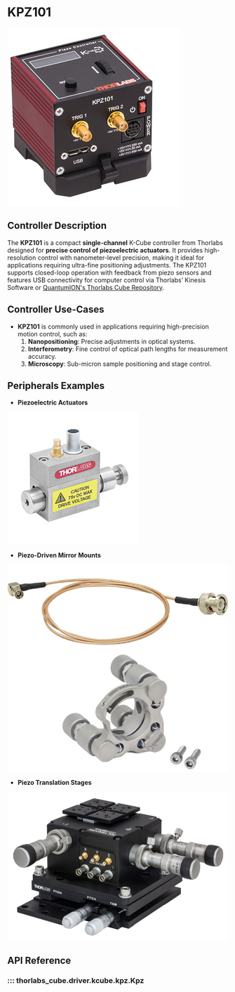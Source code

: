 # **KPZ101**

![An image of a KPZ101 K-Cube Piezo Controller](images/kpz101.jpg)

## Controller Description
The **KPZ101** is a compact **single-channel** K-Cube controller from Thorlabs designed for **precise control of piezoelectric actuators**. It provides high-resolution control with nanometer-level precision, making it ideal for applications requiring ultra-fine positioning adjustments. The KPZ101 supports closed-loop operation with feedback from piezo sensors and features USB connectivity for computer control via Thorlabs’ Kinesis Software or [QuantumION's Thorlabs Cube Repository](https://github.com/quantumion/thorlabs_cube).

## Controller Use-Cases
* **KPZ101** is commonly used in applications requiring high-precision motion control, such as:
	1.	**Nanopositioning**: Precise adjustments in optical systems.
	2.	**Interferometry**: Fine control of optical path lengths for measurement accuracy.
	3.	**Microscopy**: Sub-micron sample positioning and stage control.

## Peripherals Examples
* **Piezoelectric Actuators**

![An image of a Thorlabs PAZ005 Piezoelectric Actuator](images/piezoActuator.jpg)

* **Piezo-Driven Mirror Mounts**

![An image of a Thorlabs K15CR1/M Piezo-Driven Mirror Mount](images/piezoMirrorMount.jpg)

* **Piezo Translation Stages**

![An image of a Thorlabs NanoMax300 Piezo Stage](images/piezoStages.jpg)

## **API Reference**
### ::: thorlabs_cube.driver.kcube.kpz.Kpz
